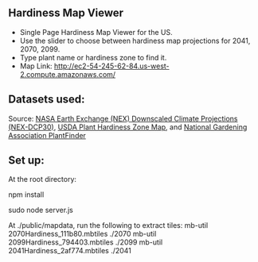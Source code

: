 ## Hardiness Map Viewer
- Single Page Hardiness Map Viewer for the US.
- Use the slider to choose between hardiness map projections for 2041, 2070, 2099. 
- Type plant name or hardiness zone to find it.
- Map Link: <a href="http://ec2-54-245-62-84.us-west-2.compute.amazonaws.com/">http://ec2-54-245-62-84.us-west-2.compute.amazonaws.com/</a>

## Datasets used: 
<div class='legend-source'>Source: <a href="https://cds.nccs.nasa.gov/nex/">NASA Earth Exchange (NEX) Downscaled Climate Projections (NEX-DCP30)</a>, <a href="http://planthardiness.ars.usda.gov/PHZMWeb/">USDA Plant Hardiness Zone Map</a>, and <a href="http://www.garden.org/plantfinder/">National Gardening Association PlantFinder</a></div>

## Set up:
At the root directory:

npm install

sudo node server.js

At ./public/mapdata, run the following to extract tiles: 
mb-util 2070Hardiness_111b80.mbtiles ./2070
mb-util 2099Hardiness_794403.mbtiles ./2099
mb-util 2041Hardiness_2af774.mbtiles ./2041
